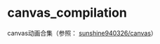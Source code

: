 # canvas_compilation
canvas动画合集（参照：
[sunshine940326/canvas](https://github.com/sunshine940326/canvas)）